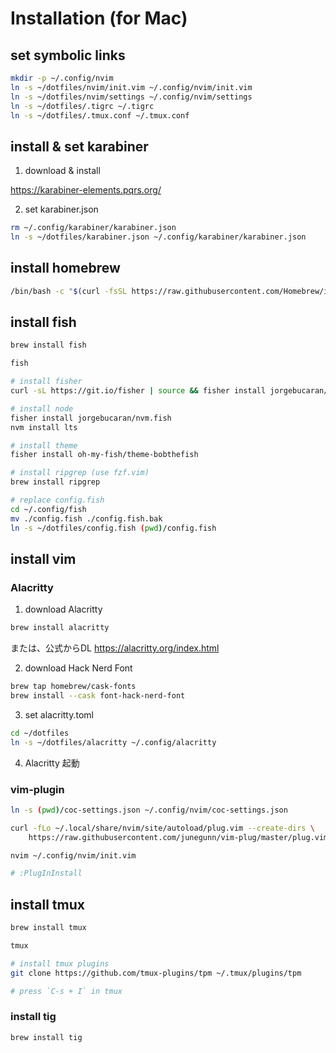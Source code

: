 # Installation (for Mac)

## set symbolic links
```sh
mkdir -p ~/.config/nvim
ln -s ~/dotfiles/nvim/init.vim ~/.config/nvim/init.vim
ln -s ~/dotfiles/nvim/settings ~/.config/nvim/settings
ln -s ~/dotfiles/.tigrc ~/.tigrc
ln -s ~/dotfiles/.tmux.conf ~/.tmux.conf
```

## install & set karabiner
1. download & install

https://karabiner-elements.pqrs.org/

2. set karabiner.json

```sh
rm ~/.config/karabiner/karabiner.json
ln -s ~/dotfiles/karabiner.json ~/.config/karabiner/karabiner.json
```

## install homebrew
```sh
/bin/bash -c "$(curl -fsSL https://raw.githubusercontent.com/Homebrew/install/HEAD/install.sh)"
```

## install fish
```sh
brew install fish

fish

# install fisher
curl -sL https://git.io/fisher | source && fisher install jorgebucaran/fisher

# install node
fisher install jorgebucaran/nvm.fish
nvm install lts

# install theme
fisher install oh-my-fish/theme-bobthefish 

# install ripgrep (use fzf.vim)
brew install ripgrep

# replace config.fish
cd ~/.config/fish
mv ./config.fish ./config.fish.bak
ln -s ~/dotfiles/config.fish (pwd)/config.fish
```

## install vim 
### Alacritty
1. download Alacritty

```sh
brew install alacritty
```

または、公式からDL
https://alacritty.org/index.html

2. download Hack Nerd Font

```sh
brew tap homebrew/cask-fonts
brew install --cask font-hack-nerd-font
```

3. set alacritty.toml

```sh
cd ~/dotfiles
ln -s ~/dotfiles/alacritty ~/.config/alacritty
```

4. Alacritty 起動

### vim-plugin
```sh
ln -s (pwd)/coc-settings.json ~/.config/nvim/coc-settings.json

curl -fLo ~/.local/share/nvim/site/autoload/plug.vim --create-dirs \
    https://raw.githubusercontent.com/junegunn/vim-plug/master/plug.vim

nvim ~/.config/nvim/init.vim

# :PlugInInstall
```

## install tmux
```sh
brew install tmux

tmux

# install tmux plugins
git clone https://github.com/tmux-plugins/tpm ~/.tmux/plugins/tpm

# press `C-s + I` in tmux
```

### install tig
```sh
brew install tig
```
